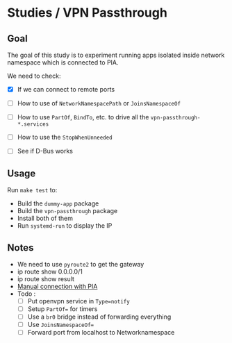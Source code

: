 # Studies / VPN Passthrough

## Goal

The goal of this study is to experiment running apps isolated inside network namespace which is connected to PIA.

We need to check: 
- [x] If we can connect to remote ports
- [ ] How to use of `NetworkNamespacePath` or `JoinsNamespaceOf`
- [ ] How to use `PartOf`, `BindTo`, etc. to drive all the `vpn-passthrough-*.services`
- [ ] How to use the `StopWhenUnneeded`
- [ ] See if D-Bus works


## Usage
Run `make test` to:
- Build the `dummy-app` package
- Build the `vpn-passthrough` package
- Install both of them
- Run `systemd-run` to display the IP


## Notes
- We need to use `pyroute2` to get the gateway
- ip route show 0.0.0.0/1
- ip route show result
- [Manual connection with PIA](https://github.com/pia-foss/manual-connections/blob/master/port_forwarding.sh)
- Todo : 
    - [ ] Put openvpn service in `Type=notify`
    - [ ] Setup `PartOf=` for timers
    - [ ] Use a `br0` bridge instead of forwarding everything
    - [ ] Use `JoinsNamespaceOf=`
    - [ ] Forward port from localhost to Networknamespace